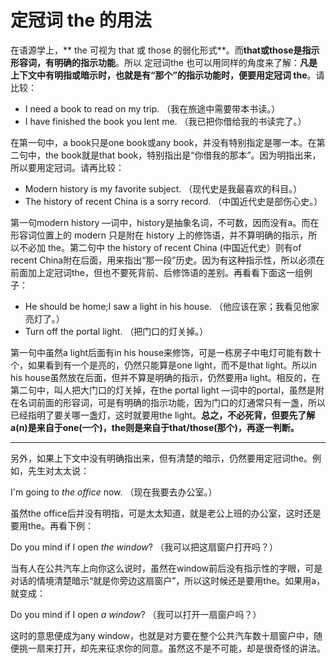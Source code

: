 # 定冠词 the 的用法

在语源学上，** the 可视为 that 或 those 的弱化形式**。而**that或those是指示形容词，有明确的指示功能**。所以 定冠词the 也可以用同样的角度来了解：<b>凡是上下文中有明指或暗示时，也就是**有“那个”的指示功能**时，便要用定冠词 **the**</b>。请比较：
>  
- I need a book to read on my trip.
（我在旅途中需要带本书读。）  
- I have finished the book you lent me.
（我已把你借给我的书读完了。）

在第一句中，a book只是one book或any book，并没有特别指定是哪一本。在第二句中，the book就是that book，特别指出是“你借我的那本”。因为明指出来，所以要用定冠词。请再比较：
>  
- Modern history is my favorite subject.
（现代史是我最喜欢的科目。）
- The history of recent China is a sorry record.
（中国近代史是部伤心史。）

第一句modern history —词中，history是抽象名词，不可数，因而没有a。而在形容词位置上的 modern 只是附在 history 上的修饰语，并不算明确的指示，所以不必加 the。第二句中 the history of recent China (中国近代史）则有of recent China附在后面，用来指出“那一段”历史。因为有这种指示性，所以必须在前面加上定冠词the，但也不要死背前、后修饰语的差别。再看看下面这一组例子：
>  
- He should be home;I saw a light in his house.
（他应该在家；我看见他家亮灯了。）
- Turn off the portal light.
（把门口的灯关掉。）

第一句中虽然a light后面有in his house来修饰，可是一栋房子中电灯可能有数十个，如果看到有一个是亮的，仍然只能算是one light，而不是that light。所以in his house虽然放在后面，但并不算是明确的指示，仍然要用a light。相反的，在第二句中，叫人把大门口的灯关掉，在the portal light —词中的portal，虽然是附在名词前面的形容词，可是有明确的指示功能，因为门口的灯通常只有一盏，所以已经指明了要关哪一盏灯，这时就要用the light。**总之，不必死背，但要先了解a(n)是来自于one(一个)，the则是来自于that/those(那个)，再逐一判断。**


---


另外，如果上下文中没有明确指出来，但有清楚的暗示，仍然要用定冠词the。例如，先生对太太说：
>  
I'm going to <em>the office</em> now.
（现在我要去办公室。）

虽然the office后并没有明指，可是太太知道，就是老公上班的办公室，这时还是要用the。再看下例：
>  
Do you mind if I open <em>the window</em>?
（我可以把这扇窗户打开吗？）

当有人在公共汽车上向你这么说时，虽然在window前后没有指示性的字眼，可是对话的情境清楚暗示“就是你旁边这扇窗户”，所以这时候还是要用the。如果用a，就变成：
>  
Do you mind if I open <em>a window</em>?
（我可以打开一扇窗户吗？）

这时的意思便成为any window，也就是对方要在整个公共汽车数十扇窗户中，随便挑一扇来打开，却先来征求你的同意。虽然这不是不可能，却是很奇怪的讲法。